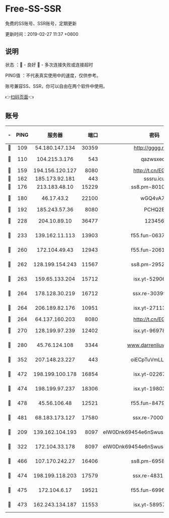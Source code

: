 # Free-SS-SSR

免费的SS账号、SSR账号，定期更新

更新时间：2019-02-27 11:37 +0800

## 说明

状态     ：🙂 - 良好 🙁 - 多次连接失败或连接超时

PING值   ：不代表真实使用中的速度，仅供参考。

账号兼容SS、SSR，你可以自由在两个软件中使用。

👉[扫码页面](https://liesauer.github.io/free-ss-ssr.github.io/)👈

## 账号

|-|PING|服务器|端口|密码|加密方式|区域|
|:----:|:----:|:-----:|-----:|:----:|:----:|:----:|
|🙂|109|54.180.147.134|30359|http://gggg.rocks|chacha20|KR|
|🙂|110|104.215.3.176|543|qazwsxedc|aes-256-gcm|JP|
|🙂|159|194.156.120.127|8080|http://t.cn/EGJIyrl|rc4-md5|RU|
|🙂|162|185.173.92.181|443|sssru.icu|rc4-md5|RU|
|🙂|176|213.183.48.10|15229|ss8.pm-80109234|rc4-md5|RU|
|🙂|180|46.17.43.2|22100|wGQ4vA7D|aes-256-gcm|RU|
|🙂|192|185.243.57.36|8080|PCHQ2E|rc4-md5|US|
|🙂|228|204.10.89.10|36477|123456|aes-256-cfb|US|
|🙂|233|139.162.11.113|13903|f55.fun-06375860|aes-256-cfb|SG|
|🙂|260|172.104.49.43|12943|f55.fun-20618102|aes-256-cfb|SG|
|🙂|262|128.199.154.243|11567|ss8.pm-29529398|aes-256-cfb|SG|
|🙂|263|159.65.133.204|15712|isx.yt-52906154|aes-256-cfb|SG|
|🙂|264|178.128.30.219|16712|ssx.re-30399462|aes-256-cfb|SG|
|🙂|264|206.189.82.176|10951|isx.yt-27113365|aes-256-cfb|SG|
|🙂|264|64.137.160.203|8080|http://t.cn/EGJIyrl|rc4-md5|CA|
|🙂|270|128.199.97.239|12402|isx.yt-96978808|aes-256-cfb|SG|
|🙂|280|45.76.124.108|3344|www.darrenliuwei.com|aes-256-cfb|AU|
|🙂|352|207.148.23.227|443|oiECpTuVmLLxk4Ts|aes-256-cfb|US|
|🙂|472|198.199.100.178|16854|isx.yt-02267760|aes-256-cfb|US|
|🙂|474|198.199.97.237|18306|isx.yt-19803793|aes-256-cfb|US|
|🙂|478|45.56.106.48|12521|f55.fun-84790716|aes-256-cfb|US|
|🙂|481|68.183.173.127|17580|ssx.re-70007414|aes-256-cfb|US|
|🙂|209|139.162.104.193|8097|eIW0Dnk69454e6nSwuspv9DmS201tQ0D|aes-256-cfb|JP|
|🙂|322|172.104.33.178|8097|eIW0Dnk69454e6nSwuspv9DmS201tQ0D|aes-256-cfb|SG|
|🙂|466|107.170.242.27|16406|ss8.pm-69587797|aes-256-cfb|US|
|🙂|474|198.199.118.203|17579|ssx.re-48311289|aes-256-cfb|US|
|🙂|475|172.104.6.17|19521|f55.fun-69966470|aes-256-cfb|US|
|🙁|473|162.243.134.187|11553|isx.yt-58957089|aes-256-cfb|US|
